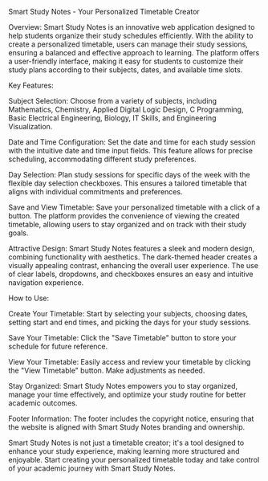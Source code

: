 Smart Study Notes - Your Personalized Timetable Creator

Overview:
Smart Study Notes is an innovative web application designed to help students organize their study schedules efficiently. With the ability to create a personalized timetable, users can manage their study sessions, ensuring a balanced and effective approach to learning. The platform offers a user-friendly interface, making it easy for students to customize their study plans according to their subjects, dates, and available time slots.

Key Features:

Subject Selection: Choose from a variety of subjects, including Mathematics, Chemistry, Applied Digital Logic Design, C Programming, Basic Electrical Engineering, Biology, IT Skills, and Engineering Visualization.

Date and Time Configuration: Set the date and time for each study session with the intuitive date and time input fields. This feature allows for precise scheduling, accommodating different study preferences.

Day Selection: Plan study sessions for specific days of the week with the flexible day selection checkboxes. This ensures a tailored timetable that aligns with individual commitments and preferences.

Save and View Timetable: Save your personalized timetable with a click of a button. The platform provides the convenience of viewing the created timetable, allowing users to stay organized and on track with their study goals.

Attractive Design:
Smart Study Notes features a sleek and modern design, combining functionality with aesthetics. The dark-themed header creates a visually appealing contrast, enhancing the overall user experience. The use of clear labels, dropdowns, and checkboxes ensures an easy and intuitive navigation experience.

How to Use:

Create Your Timetable: Start by selecting your subjects, choosing dates, setting start and end times, and picking the days for your study sessions.

Save Your Timetable: Click the "Save Timetable" button to store your schedule for future reference.

View Your Timetable: Easily access and review your timetable by clicking the "View Timetable" button. Make adjustments as needed.

Stay Organized: Smart Study Notes empowers you to stay organized, manage your time effectively, and optimize your study routine for better academic outcomes.

Footer Information:
The footer includes the copyright notice, ensuring that the website is aligned with Smart Study Notes branding and ownership.

Smart Study Notes is not just a timetable creator; it's a tool designed to enhance your study experience, making learning more structured and enjoyable. Start creating your personalized timetable today and take control of your academic journey with Smart Study Notes.
